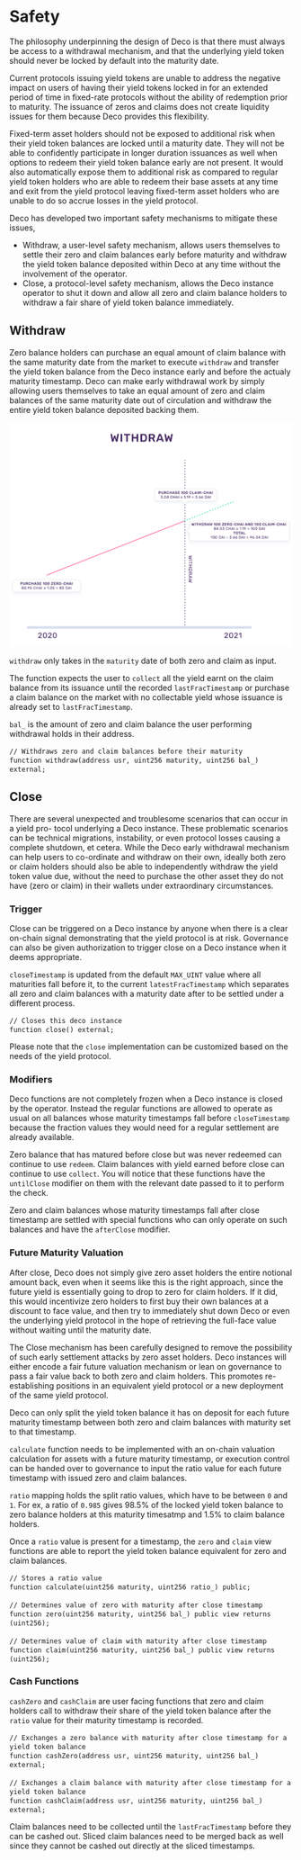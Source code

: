 # Safety

The philosophy underpinning the design of Deco is that there must always be access to a withdrawal mechanism, and that the underlying yield token should never be locked by default into the maturity date.

Current protocols issuing yield tokens are unable to address the negative impact on users of having their yield tokens locked in for an extended period of time in fixed-rate protocols without the ability of redemption prior to maturity. The issuance of zeros and claims does not create liquidity issues for them because Deco provides this flexibility.

Fixed-term asset holders should not be exposed to additional risk when their yield token balances are locked until a maturity date. They will not be able to confidently participate in longer duration issuances as well when options to redeem their yield token balance early are not present. It would also automatically expose them to additional risk as compared to regular yield token holders who are able to redeem their base assets at any time and exit from the yield protocol leaving fixed-term asset holders who are unable to do so accrue losses in the yield protocol.

Deco has developed two important safety mechanisms to mitigate these issues,

* Withdraw, a user-level safety mechanism, allows users themselves to settle their zero and claim balances early before maturity and withdraw the yield token balance deposited within Deco at any time without the involvement of the operator.
* Close, a protocol-level safety mechanism, allows the Deco instance operator to shut it down and allow all zero and claim balance holders to withdraw a fair share of yield token balance immediately.

## Withdraw

Zero balance holders can purchase an equal amount of claim balance with the same maturity date from the market to execute `withdraw` and transfer the yield token balance from the Deco instance early and before the actualy maturity timestamp. Deco can make early withdrawal work by simply allowing users themselves to take an equal amount of zero and claim balances of the same maturity date out of circulation and withdraw the entire yield token balance deposited backing them.

![Withdraw](_media/withdraw.png ':size=600')

`withdraw` only takes in the `maturity` date of both zero and claim as input.

The function expects the user to `collect` all the yield earnt on the claim balance from its issuance until the recorded `lastFracTimestamp` or purchase a claim balance on the market with no collectable yield whose issuance is already set to `lastFracTimestamp`.

`bal_` is the amount of zero and claim balance the user performing withdrawal holds in their address.

```solidity
// Withdraws zero and claim balances before their maturity
function withdraw(address usr, uint256 maturity, uint256 bal_) external;
```

## Close

There are several unexpected and troublesome scenarios that can occur in a yield pro-
tocol underlying a Deco instance. These problematic scenarios can be technical migrations, instability, or even protocol losses causing a complete shutdown, et cetera. While the Deco early withdrawal mechanism can help users to co-ordinate and withdraw on their own, ideally both zero or claim holders should also be able to independently withdraw the yield token value due, without the need to purchase the other asset they do not have (zero or claim) in their wallets under extraordinary circumstances.

### Trigger

Close can be triggered on a Deco instance by anyone when there is a clear on-chain signal demonstrating that the yield protocol is at risk. Governance can also be given authorization to trigger close on a Deco instance when it deems appropriate.

`closeTimestamp` is updated from the default `MAX_UINT` value where all maturities fall before it, to the current `latestFracTimestamp` which separates all zero and claim balances with a maturity date after to be settled under a different process.

```solidity
// Closes this deco instance
function close() external;
```

Please note that the `close` implementation can be customized based on the needs of the yield protocol.

### Modifiers

Deco functions are not completely frozen when a Deco instance is closed by the operator. Instead the regular functions are allowed to operate as usual on all balances whose maturity timestamps fall before `closeTimestamp` because the fraction values they would need for a regular settlement are already available.

Zero balance that has matured before close but was never redeemed can continue to use `redeem`. Claim balances with yield earned before close can continue to use `collect`. You will notice that these functions have the `untilClose` modifier on them with the relevant date passed to it to perform the check.

Zero and claim balances whose maturity timestamps fall after close timestamp are settled with special functions who can only operate on such balances and have the `afterClose` modifier.

### Future Maturity Valuation

After close, Deco does not simply give zero asset holders the entire notional amount back, even when it seems like this is the right approach, since the future yield is essentially going to drop to zero for claim holders. If it did, this would incentivize zero holders to first buy their own balances at a discount to face value, and then try to immediately shut down Deco or even the underlying yield protocol in the hope of retrieving the full-face value without waiting until the maturity date.

The Close mechanism has been carefully designed to remove the possibility of such early settlement attacks by zero asset holders. Deco instances will either encode a fair future valuation mechanism or lean on governance to pass a fair value back to both zero and claim holders. This promotes re-establishing positions in an equivalent yield protocol or a new deployment of the same yield protocol.

Deco can only split the yield token balance it has on deposit for each future maturity timestamp between both zero and claim balances with maturity set to that timestamp.

`calculate` function needs to be implemented with an on-chain valuation calculation for assets with a future maturity timestamp, or execution control can be handed over to governance to input the ratio value for each future timestamp with issued zero and claim balances.

`ratio` mapping holds the split ratio values, which have to be between `0` and `1`. For ex, a ratio of `0.985` gives 98.5% of the locked yield token balance to zero balance holders at this maturity timesatmp and 1.5% to claim balance holders.

Once a `ratio` value is present for a timestamp, the `zero` and `claim` view functions are able to report the yield token balance equivalent for zero and claim balances.

```solidity
// Stores a ratio value
function calculate(uint256 maturity, uint256 ratio_) public;

// Determines value of zero with maturity after close timestamp
function zero(uint256 maturity, uint256 bal_) public view returns (uint256);

// Determines value of claim with maturity after close timestamp
function claim(uint256 maturity, uint256 bal_) public view returns (uint256);
```

### Cash Functions

`cashZero` and `cashClaim` are user facing functions that zero and claim holders call to withdraw their share of the yield token balance after the `ratio` value for their maturity timestamp is recorded.

```solidity
// Exchanges a zero balance with maturity after close timestamp for a yield token balance
function cashZero(address usr, uint256 maturity, uint256 bal_) external;

// Exchanges a claim balance with maturity after close timestamp for a yield token balance
function cashClaim(address usr, uint256 maturity, uint256 bal_) external;
```

Claim balances need to be collected until the `lastFracTimestamp` before they can be cashed out. Sliced claim balances need to be merged back as well since they cannot be cashed out directly at the sliced timestamps.
